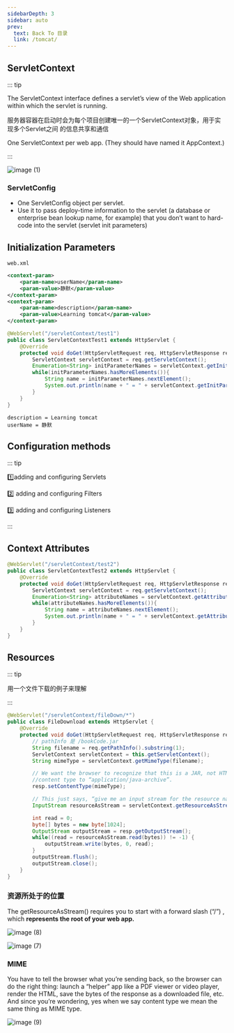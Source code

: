 ```yaml
---
sidebarDepth: 3
sidebar: auto
prev:
  text: Back To 目录
  link: /tomcat/
---
```




## ServletContext

::: tip

The ServletContext interface defines a servlet’s view of the Web application within which the servlet is running.

服务器容器在启动时会为每个项目创建唯一的一个ServletContext对象，用于实现多个Servlet之间 的信息共享和通信

One ServletContext per web app. (They should have named it AppContext.)

:::

![image (1)](https://gitee.com/q10viking/PictureRepos/raw/master/images//202112060918834.jpg)

### ServletConfig

- One ServletConfig object per servlet.
- Use it to pass deploy-time information to the servlet (a database or enterprise bean lookup name, for example) that you don’t want to hard-code into the servlet (servlet init parameters)



## Initialization Parameters

`web.xml`

```xml
<context-param>
    <param-name>userName</param-name>
    <param-value>静默</param-value>
</context-param>
<context-param>
    <param-name>description</param-name>
    <param-value>Learning tomcat</param-value>
</context-param>
```

```java
@WebServlet("/servletContext/test1")
public class ServletContextTest1 extends HttpServlet {
    @Override
    protected void doGet(HttpServletRequest req, HttpServletResponse resp) throws ServletException, IOException {
        ServletContext servletContext = req.getServletContext();
        Enumeration<String> initParameterNames = servletContext.getInitParameterNames();
        while(initParameterNames.hasMoreElements()){
            String name = initParameterNames.nextElement();
            System.out.println(name + " = " + servletContext.getInitParameter(name));
        }
    }
}
```

```
description = Learning tomcat
userName = 静默
```



## Configuration methods

::: tip

:one:adding and configuring Servlets

:two: adding and configuring Filters

:three: adding and configuring Listeners

:::



## Context Attributes

```java
@WebServlet("/servletContext/test2")
public class ServletContextTest2 extends HttpServlet {
    @Override
    protected void doGet(HttpServletRequest req, HttpServletResponse resp) throws ServletException, IOException {
        ServletContext servletContext = req.getServletContext();
        Enumeration<String> attributeNames = servletContext.getAttributeNames();
        while(attributeNames.hasMoreElements()){
            String name = attributeNames.nextElement();
            System.out.println(name + " = " + servletContext.getAttribute(name));
        }
    }
}
```



## Resources

::: tip

用一个文件下载的例子来理解

:::

```java {1,6,12,15}
@WebServlet("/servletContext/fileDown/*")
public class FileDownload extends HttpServlet {
    @Override
    protected void doGet(HttpServletRequest req, HttpServletResponse resp) throws ServletException, IOException {
        // pathInfo 是 /bookCode.jar
        String filename = req.getPathInfo().substring(1);
        ServletContext servletContext = this.getServletContext();
        String mimeType = servletContext.getMimeType(filename);

        // We want the browser to recognize that this is a JAR, not HTML, so we set the
        //content type to “application/java-archive”.
        resp.setContentType(mimeType);

        // This just says, “give me an input stream for the resource named tomcat-i18n-zh-CN.jar”.
        InputStream resourceAsStream = servletContext.getResourceAsStream("/"+filename);

        int read = 0;
        byte[] bytes = new byte[1024];
        OutputStream outputStream = resp.getOutputStream();
        while((read = resourceAsStream.read(bytes)) != -1) {
            outputStream.write(bytes, 0, read);
        }
        outputStream.flush();
        outputStream.close();
    }
}
```



### 资源所处于的位置

The getResourceAsStream() requires you to start with a forward slash (“/”) , which **represents the root of your web app.**

![image (8)](https://gitee.com/q10viking/PictureRepos/raw/master/images//202112061151532.jpg)

![image (7)](https://gitee.com/q10viking/PictureRepos/raw/master/images//202112061115307.jpg)

### MIME

You have to tell the browser what you’re sending back, so the browser can do the right thing: launch a “helper” app like a PDF viewer or video player, render the HTML, save the bytes of the response as a downloaded file, etc. And since you’re wondering, yes when we say content type we mean the same thing as MIME type.

![image (9)](https://gitee.com/q10viking/PictureRepos/raw/master/images//202112061155723.jpg)









